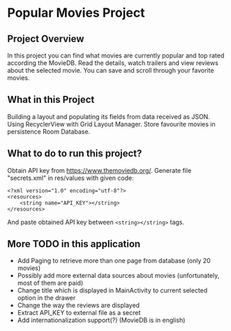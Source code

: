 # Popular Movies Project

## Project Overview
In this project you can find what movies are currently popular and top rated according the MovieDB. Read the details, watch trailers and view reviews about the selected movie. You can save and scroll through your favorite movies.

## What in this Project

Building a layout and populating its fields from data received as JSON. Using RecyclerView with Grid Layout Manager. Store favourite movies in persistence Room Database.

## What to do to run this project?
Obtain API key from https://www.themoviedb.org/. Generate file "secrets.xml" in res/values with given code:

```
<?xml version="1.0" encoding="utf-8"?>
<resources>
    <string name="API_KEY"></string>
</resources>
```

And paste obtained API key between ```<string></string>``` tags.

## More TODO in this application
- Add Paging to retrieve more than one page from database (only 20 movies)
- Possibly add more external data sources about movies (unfortunately, most of them are paid)
- Change title which is displayed in MainActivity to current selected option in the drawer
- Change the way the reviews are displayed
- Extract API_KEY to external file as a secret
- Add internationalization support(?) (MovieDB is in english)